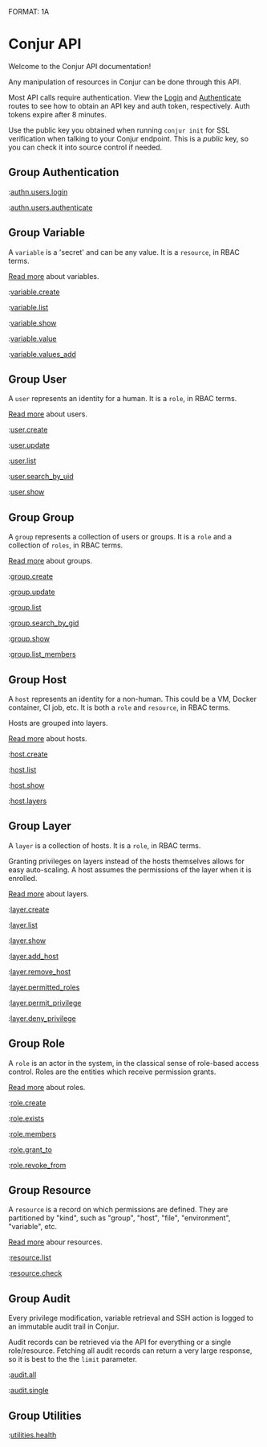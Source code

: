 FORMAT: 1A

# Conjur API

Welcome to the Conjur API documentation!

Any manipulation of resources in Conjur can be done through this API.

Most API calls require authentication. 
View the [Login](/#reference/authentication/login) and [Authenticate](/#reference/authentication/authenticate) routes
to see how to obtain an API key and auth token, respectively. Auth tokens expire after
8 minutes.

Use the public key you obtained when running `conjur init` for SSL verification when talking to your Conjur endpoint.
This is a *public* key, so you can check it into source control if needed.


## Group Authentication

:[authn.users.login](authn.users.login.md)

:[authn.users.authenticate](authn.users.authenticate.md)

## Group Variable

A `variable` is a 'secret' and can be any value. It is a `resource`, in RBAC terms.

[Read more](https://developer.conjur.net/key_concepts/secrets.html) about variables.

:[variable.create](variable.create.md)

:[variable.list](variable.list.md)

:[variable.show](variable.show.md)

:[variable.value](variable.value.md)

:[variable.values_add](variable.values_add.md)

## Group User

A `user` represents an identity for a human. It is a `role`, in RBAC terms.

[Read more](https://developer.conjur.net/reference/services/directory/user/) about users.

:[user.create](user.create.md)

:[user.update](user.update.md)

:[user.list](user.list.md)

:[user.search_by_uid](user.search_by_uid.md)

:[user.show](user.show.md)

## Group Group

A `group` represents a collection of users or groups. It is a `role` and a collection of `roles`, in RBAC terms.

[Read more](https://developer.conjur.net/reference/services/directory/group/) about groups.

:[group.create](group.create.md)

:[group.update](group.update.md)

:[group.list](group.list.md)

:[group.search_by_gid](group.search_by_gid.md)

:[group.show](group.show.md)

:[group.list_members](group.list_members.md)

## Group Host

A `host` represents an identity for a non-human. This could be a VM, Docker container, CI job, etc.
It is both a `role` and `resource`, in RBAC terms.

Hosts are grouped into layers.

[Read more](https://developer.conjur.net/reference/services/directory/host/) about hosts.

:[host.create](host.create.md)

:[host.list](host.list.md)

:[host.show](host.show.md)

:[host.layers](host.layers.md)

## Group Layer

A `layer` is a collection of hosts. It is a `role`, in RBAC terms.

Granting privileges on layers instead of the hosts themselves allows for easy auto-scaling.
A host assumes the permissions of the layer when it is enrolled.

[Read more](https://developer.conjur.net/reference/services/directory/layer/) about layers.

:[layer.create](layer.create.md)

:[layer.list](layer.list.md)

:[layer.show](layer.show.md)

:[layer.add_host](layer.add_host.md)

:[layer.remove_host](layer.remove_host.md)

:[layer.permitted_roles](layer.permitted_roles.md)

:[layer.permit_privilege](layer.permit_privilege.md)

:[layer.deny_privilege](layer.deny_privilege.md)

## Group Role

A `role` is an actor in the system, in the classical sense of role-based access control. 
Roles are the entities which receive permission grants.

[Read more](https://developer.conjur.net/reference/services/authorization/role/) about roles.

:[role.create](role.create.md)

:[role.exists](role.exists.md)

:[role.members](role.members.md)

:[role.grant_to](role.grant_to.md)

:[role.revoke_from](role.revoke_from.md)

## Group Resource

A `resource` is a record on which permissions are defined. 
They are partitioned by "kind", such as "group", "host", "file", "environment", "variable", etc.

[Read more](https://developer.conjur.net/reference/services/authorization/resource/) abour resources.

:[resource.list](resource.list.md)

:[resource.check](resource.check.md)

## Group Audit

Every privilege modification, variable retrieval and SSH action is logged to an immutable audit trail in Conjur.

Audit records can be retrieved via the API for everything or a single role/resource.
Fetching all audit records can return a very large response, so it is best to the the `limit` parameter.

:[audit.all](audit.all.md)

:[audit.single](audit.single.md)

## Group Utilities

:[utilities.health](utilities.health.md)

